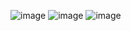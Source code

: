![image](https://github.com/FLINT921/Project4.1/assets/110470633/e5138c77-13f4-4c42-98d0-4f629f17b0b3)
![image](https://github.com/FLINT921/Project4.1/assets/110470633/c354062a-6e93-42d2-9c5a-89d2479194b8)
![image](https://github.com/FLINT921/Project4.1/assets/110470633/b8c521a3-4db0-499e-ac35-04f72f6dddbf)

